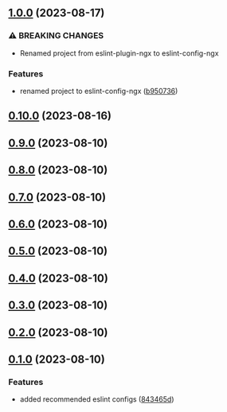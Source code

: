 ## [1.0.0](https://github.com/sushant-kum/eslint-config-ngx/compare/0.10.0...1.0.0) (2023-08-17)

### ⚠ BREAKING CHANGES

- Renamed project from eslint-plugin-ngx to eslint-config-ngx

### Features

- renamed project to eslint-config-ngx ([b950736](https://github.com/sushant-kum/eslint-config-ngx/commit/b950736d8c8dbde1e7508a3333b9e49b422feefd))

## [0.10.0](https://github.com/sushant-kum/eslint-config-ngx/compare/0.9.0...0.10.0) (2023-08-16)

## [0.9.0](https://github.com/sushant-kum/eslint-config-ngx/compare/0.8.0...0.9.0) (2023-08-10)

## [0.8.0](https://github.com/sushant-kum/eslint-config-ngx/compare/0.7.0...0.8.0) (2023-08-10)

## [0.7.0](https://github.com/sushant-kum/eslint-config-ngx/compare/0.6.0...0.7.0) (2023-08-10)

## [0.6.0](https://github.com/sushant-kum/eslint-config-ngx/compare/0.5.0...0.6.0) (2023-08-10)

## [0.5.0](https://github.com/sushant-kum/eslint-config-ngx/compare/0.4.0...0.5.0) (2023-08-10)

## [0.4.0](https://github.com/sushant-kum/eslint-config-ngx/compare/0.3.0...0.4.0) (2023-08-10)

## [0.3.0](https://github.com/sushant-kum/eslint-config-ngx/compare/0.2.0...0.3.0) (2023-08-10)

## [0.2.0](https://github.com/sushant-kum/eslint-config-ngx/compare/0.1.0...0.2.0) (2023-08-10)

## [0.1.0](https://github.com/sushant-kum/eslint-config-ngx/compare/843465d6df1714b1af4b1d5c341bbb1d5ec80225...0.1.0) (2023-08-10)

### Features

- added recommended eslint configs ([843465d](https://github.com/sushant-kum/eslint-config-ngx/commit/843465d6df1714b1af4b1d5c341bbb1d5ec80225))
